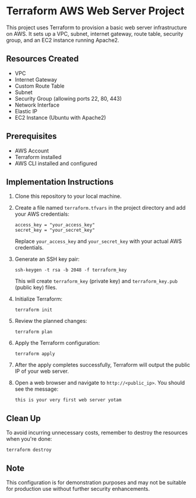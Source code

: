 # Terraform AWS Web Server Project

This project uses Terraform to provision a basic web server infrastructure on AWS. It sets up a VPC, subnet, internet gateway, route table, security group, and an EC2 instance running Apache2.

## Resources Created

- VPC
- Internet Gateway
- Custom Route Table
- Subnet
- Security Group (allowing ports 22, 80, 443)
- Network Interface
- Elastic IP
- EC2 Instance (Ubuntu with Apache2)

## Prerequisites

- AWS Account
- Terraform installed
- AWS CLI installed and configured

## Implementation Instructions

1. Clone this repository to your local machine.

2. Create a file named `terraform.tfvars` in the project directory and add your AWS credentials:

   ```
   access_key = "your_access_key"
   secret_key = "your_secret_key"
   ```

   Replace `your_access_key` and `your_secret_key` with your actual AWS credentials.

3. Generate an SSH key pair:
   ```
   ssh-keygen -t rsa -b 2048 -f terraform_key
   ```
   This will create `terraform_key` (private key) and `terraform_key.pub` (public key) files.

4. Initialize Terraform:
   ```
   terraform init
   ```

5. Review the planned changes:
   ```
   terraform plan
   ```

6. Apply the Terraform configuration:
   ```
   terraform apply
   ```

7. After the apply completes successfully, Terraform will output the public IP of your web server.

8. Open a web browser and navigate to `http://<public_ip>`. You should see the message:
   ```
   this is your very first web server yotam
   ```

## Clean Up

To avoid incurring unnecessary costs, remember to destroy the resources when you're done:

```
terraform destroy
```

## Note

This configuration is for demonstration purposes and may not be suitable for production use without further security enhancements.
